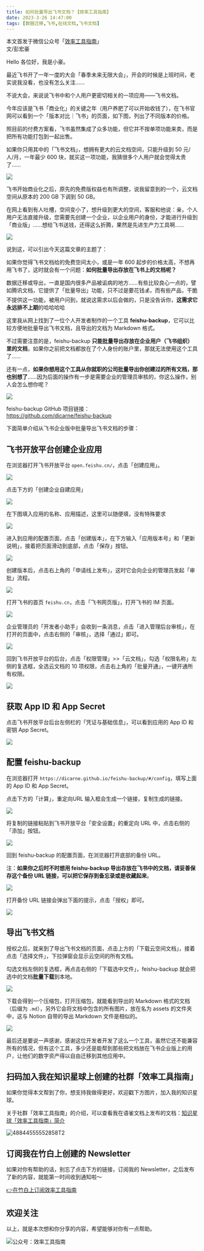 ```yaml
---
title: 如何批量导出飞书文档？【效率工具指南】     
date: 2023-3-26 14:47:00               
tags: [数据迁移,飞书,在线文档,飞书文档]                                                                                     
---
```


本文首发于微信公众号「[效率工具指南](https://mp.weixin.qq.com/s/eTAs8T5m8YVYwH9hHQHzug)」   
文/彭宏豪    


Hello 各位好，我是小豪。   

最近飞书开了一年一度的大会「春季未来无限大会」，开会的时候是上班时间，老实说我没看，也没有怎么关注……      

不说大会，来说说飞书中和个人用户更密切相关的一项应用——飞书文档。   

今年应该是飞书「商业化」的关键之年（用户养肥了可以开始收钱了），在飞书官网可以看到一个「版本对比｜飞书」的页面，如下图，列出了不同版本的价格。   

照目前的付费方案看，飞书虽然集成了众多功能，但它并不按单项功能来卖，而是把所有功能打包到一起出售。

如果你只用其中的「飞书文档」，想拥有更大的云文档空间，只能升级到 50 元/人/月，一年最少 600 块，就买这一项功能，我猜很多个人用户就会觉得太贵了……              

![](https://img.penghh.fun/2023/03/26/16797290297420.jpg)

飞书开始商业化之后，原先的免费版权益也有所调整，说我留意到的一个，云文档空间从原本的 200 GB 下调到 50 GB。  

在网上看到有人吐槽，空间变小了，想升级到更大的空间，客服和他说：亲，个人用户无法直接升级，您需要先创建一个企业，以企业用户的身份，才能进行升级到「商业版」……想给飞书送钱，还得这么折腾，果然是先进生产力工具啊……            

![](https://img.penghh.fun/2023/03/26/16797279146083.jpg)


说到这，可以引出今天这篇文章的主题了：      

如果你觉得飞书文档给的免费空间太小，或是一年 600 起步的价格太高，不想再用飞书了，这时就会有一个问题：**如何批量导出存放在飞书上的文档呢？**         

数据迁移或导出，一直是国内很多产品被诟病的地方……有些比较良心一点的，譬如腾讯文档，它提供了「批量导出」功能，只不过是要花钱💰，而有些产品，干脆不提供这一功能，被用户问到，就说这需求以后会做的，只是没告诉你，**这需求它永远排不上期**的哈哈哈哈     

这里我从网上找到了一位个人开发者制作的一个工具 **feishu-backup**，它可以比较方便地批量导出飞书文档，且导出的文档为 Markdown 格式。          

不过需要注意的是，feishu-backup **只能批量导出存放在企业用户（飞书组织）里的文档**，如果你之前把文档都放在了个人身份的账户里，那就无法使用这个工具了……     

还有一点，**如果你想用这个工具从你就职的公司批量导出你创建过的所有文档，那也别想了**……因为后面的操作有一步是需要企业的管理员审核的，你这么操作，别人会怎么想你呢？     

![](https://img.penghh.fun/2023/03/26/16797986209783.jpg)


feishu-backup GitHub 项目链接：  
https://github.com/dicarne/feishu-backup      

下面简单介绍从飞书企业版中批量导出飞书文档的步骤：  

## 飞书开放平台创建企业应用

在浏览器打开飞书开放平台 `open.feishu.cn/`，点击「创建应用」。    

![](https://img.penghh.fun/2023/03/26/16797999508294.jpg)


点击下方的「创建企业自建应用」


![](https://img.penghh.fun/2023/03/26/16798000351297.jpg)

在下图填入应用的名称、应用描述，这里可以随便填，没有特殊要求

![](https://img.penghh.fun/2023/03/26/16798002639876.jpg)

进入到应用的配置页面，点击「创建版本」，在下方输入「应用版本号」和「更新说明」，接着把页面滑动到底部，点击「保存」按钮。

![](https://img.penghh.fun/2023/03/26/16798011382277.jpg)


创建版本后，点击右上角的「申请线上发布」，这时它会向企业的管理员发起「审批」流程。        


![](https://img.penghh.fun/2023/03/26/16798053837664.jpg)


打开飞书的首页 `feishu.cn`，点击「飞书网页版」，打开飞书的 IM 页面。   


![](https://img.penghh.fun/2023/03/26/16798007612762.jpg)

企业管理员的「开发者小助手」会收到一条消息，点击「进入管理后台审核」，在打开的页面中，点击右侧的「审核」，选择「通过」即可。    

![](https://img.penghh.fun/2023/03/26/16798072039628.jpg)

回到飞书开放平台的后台，点击「权限管理」>>「云文档」，勾选「权限名称」左侧的复选框，全选云文档的 10 项权限，点击右上角的「批量开通」，一键开通所有权限。    

![](https://img.penghh.fun/2023/03/26/16798004949956.jpg)

## 获取 App ID 和 App Secret  

点击飞书开放平台后台左侧栏的「凭证与基础信息」，可以看到应用的 App ID 和密钥 App Secret。   

![](https://img.penghh.fun/2023/03/26/16798074884077.jpg)

## 配置 feishu-backup   

在浏览器打开 `https://dicarne.github.io/feishu-backup/#/config`，填写上面的 App ID 和 App Secret。  

点击下方的「计算」，重定向URL 输入框会生成一个链接，复制生成的链接。   

![](https://img.penghh.fun/2023/03/26/16798097848507.jpg)

将复制的链接粘贴到飞书开放平台「安全设置」的重定向 URL 中，点击右侧的「添加」按钮。      

![](https://img.penghh.fun/2023/03/26/16798099417483.jpg)

回到 feishu-backup 的配置页面，在浏览器打开底部的备份 URL。  

注：**如果你之后时不时想用 feishu-backup 导出存放在飞书中的文档，请妥善保存这个备份 URL 链接，可以把它保存到备忘录或是收藏起来**。    


![](https://img.penghh.fun/2023/03/26/16798101463993.jpg)


打开备份 URL 链接会弹出下面的提示，点击「授权」即可。  

![](https://img.penghh.fun/2023/03/26/16798102692523.jpg)

## 导出飞书文档

授权之后，就来到了导出飞书文档的页面，点击上方的「下载云空间文档」，接着点击「选择文件」，下拉弹窗会显示云空间的所有文档。  

勾选文档左侧的复选框，再点击右侧的「下载选中文件」，feishu-backup 就会把选中的文档**批量下载**到本地。    

![](https://img.penghh.fun/2023/03/26/16798105438371.jpg)

下载会得到一个压缩包，打开压缩包，就能看到导出的 Markdown 格式的文档（后缀为 `.md`），另外它会将文档中包含的所有图片，放在名为 assets 的文件夹中，这与 Notion 自带的导出 Markdown 文件是相似的。     

![](https://img.penghh.fun/2023/03/26/16798109141605.jpg)

最后还是要说一声感谢，感谢这位开发者开发了这么一个工具，虽然它还不能兼容所有的情况，但有这个工具，多少还是能帮到那些把文档放在飞书企业版上的用户，让他们的数字资产得以自由迁移到其他应用中。    


## 扫码加入我在知识星球上创建的社群「效率工具指南」  

如果你觉得本文帮到了你，想支持我做得更好，欢迎戳下方图片，加入我的知识星球。     

关于社群「效率工具指南」的介绍，可以查看我在语雀文档上发布的文档：[知识星球「效率工具指南」简介](https://www.yuque.com/penghonghao/af0aai/glwrg2dl0dqlegi6?singleDoc#)    

![48844555552858T2](https://img.penghh.fun/2023/03/25/48844555552858t2.JPG)   


## 订阅我在竹白上创建的 Newsletter   

如果对你有帮助的话，别忘了点击下方的链接，订阅我的 Newsletter，之后发布了新的内容，就能第一时间收到通知啦～  

[👉在竹白上订阅效率工具指南](https://penghh.zhubai.love/)         


## 欢迎关注     

以上，就是本次想和你分享的内容，希望能够对你有一点帮助。     

![公众号：效率工具指南](https://img.penghh.fun/2021/05/28/gong-zhong-hao-wei-bu-er-wei-ma-dailogo.png) 

   



